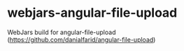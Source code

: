 webjars-angular-file-upload
============

WebJars build for angular-file-upload (https://github.com/danialfarid/angular-file-upload)
